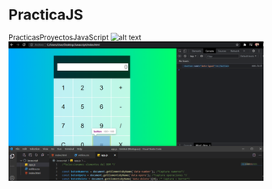 # PracticaJS
PracticasProyectosJavaScript
![alt text](http://url/to/img.png)
![alt text](https://raw.githubusercontent.com/nicoamaciel/PracticaJS/main/Calculadora/Calcu1.png)

